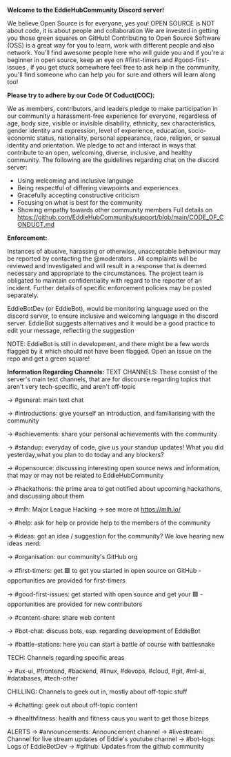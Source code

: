 **Welcome to the EddieHubCommunity Discord server!**

We believe Open Source is for everyone, yes you!
OPEN SOURCE is NOT about code, it is about people and collaboration
We are invested in getting you those green squares on GitHub! Contributing to Open Source Software (OSS) is a great way for you to learn, work with different people and also network. You'll find awesome people here who will guide you and if you're a beginner in open source, keep an eye on #first-timers and #good-first-issues , if you get stuck somewhere feel free to ask help in the community, you'll find someone who can help you for sure and others will learn along too!

**Please try to adhere by our Code Of Coduct(COC):**

We as members, contributors, and leaders pledge to make participation in our
community a harassment-free experience for everyone, regardless of age, body
size, visible or invisible disability, ethnicity, sex characteristics, gender
identity and expression, level of experience, education, socio-economic status,
nationality, personal appearance, race, religion, or sexual identity
and orientation.
We pledge to act and interact in ways that contribute to an open, welcoming,
diverse, inclusive, and healthy community.
The following are the guidelines regarding chat on the discord server:
- Using welcoming and inclusive language
- Being respectful of differing viewpoints and experiences
- Gracefully accepting constructive criticism
- Focusing on what is best for the community
- Showing empathy towards other community members
Full details on https://github.com/EddieHubCommunity/support/blob/main/CODE_OF_CONDUCT.md

**Enforcement:**

Instances of abusive, harassing or otherwise, unacceptable behaviour may be reported by contacting the @moderators . All complaints will be reviewed and investigated and will result in a response that is deemed necessary and appropriate to the circumstances. The project team is obligated to maintain confidentiality with regard to the reporter of an incident. Further details of specific enforcement policies may be posted separately.

EddieBotDev (or EddieBot), would be monitoring language used on the discord server, to ensure inclusive and welcoming language in the discord server. EddieBot suggests alternatives and it would be a good practice to edit your message, reflecting the suggestion

NOTE: EddieBot is still in development, and there might be a few words flagged by it which should not have been flagged. Open an issue on the repo and get a green square!

**Information Regarding Channels:**
TEXT CHANNELS: These consist of the server's main text channels, that are for discourse regarding topics that aren't very tech-specific, and aren't off-topic

-> #general: main text chat

-> #introductions: give yourself an introduction, and familiarising with the community

-> #achievements: share your personal achievements with the community

-> #standup: everyday of code, give us your standup updates! What you did yesterday,what you plan to do today and any blockers?

-> #opensource: discussing interesting open source news and information, that may or may not be related to EddieHubCommunity

-> #hackathons: the prime area to get notified about upcoming hackathons, and discussing about them

-> #mlh: Major League Hacking -> see more at https://mlh.io/

-> #help: ask for help or provide help to the members of the community

-> #ideas: got an idea / suggestion for the community? We love hearing new ideas :nerd: 

-> #organisation: our community's GitHub org

-> #first-timers: get :green_square: to get you started in open source on GitHub - opportunities are provided for first-timers

-> #good-first-issues: get started with open source and get your :green_square: - opportunities are provided for new contributors

-> #content-share: share web content

-> #bot-chat: discuss bots, esp. regarding development of EddieBot

-> #battle-stations: here you can start a battle of course with battlesnake

TECH: Channels regarding specific areas

->  #ux-ui, #frontend, #backend, #linux, #devops, #cloud, #git, #ml-ai, #databases, #tech-other

CHILLING: Channels to geek out in, mostly about off-topic stuff

-> #chatting: geek out about off-topic content

-> #healthfitness: health and fitness caus you want to get those bizeps

ALERTS
-> #announcements: Announcement channel
-> #livestream: Channel for live stream updates of Eddie's youtube channel
-> #bot-logs: Logs of EddieBotDev
-> #github: Updates from the github community
